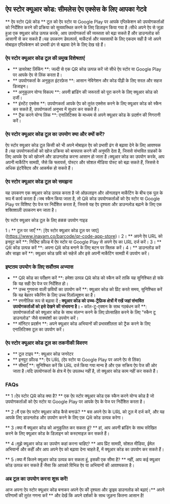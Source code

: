 ## ऐप स्टोर क्यूआर कोड: सीमलेस ऐप एक्सेस के लिए आपका गेटवे

** ऐप स्टोर QR कोड ** टूल को ऐप स्टोर या Google Play पर आपके एप्लिकेशन को उपयोगकर्ताओं को निर्देशित करने की प्रक्रिया को सुव्यवस्थित करने के लिए डिज़ाइन किया गया है।सीधे अपने ऐप से जुड़ा हुआ एक क्यूआर कोड उत्पन्न करके, आप उपयोगकर्ता की व्यस्तता को बढ़ा सकते हैं और डाउनलोड को आसानी से कर सकते हैं।यह उपकरण डेवलपर्स, मार्केटर्स और व्यवसायों के लिए एकदम सही है जो अपने मोबाइल एप्लिकेशन को प्रभावी ढंग से बढ़ावा देने के लिए देख रहे हैं।

### ऐप स्टोर क्यूआर कोड टूल की प्रमुख विशेषताएं

- ** डायरेक्ट लिंकिंग **: जल्दी से एक QR कोड उत्पन्न करें जो सीधे ऐप स्टोर या Google Play पर आपके ऐप से लिंक करता है।
- ** उपयोगकर्ता के अनुकूल इंटरफ़ेस **: आसान नेविगेशन और कोड पीढ़ी के लिए सरल और सहज डिजाइन।
- ** अनुकूलन योग्य विकल्प **: अपनी ब्रांडिंग की जरूरतों को पूरा करने के लिए क्यूआर कोड को दर्जी।
- ** इंस्टेंट एक्सेस **: उपयोगकर्ता आपके ऐप को तुरंत एक्सेस करने के लिए क्यूआर कोड को स्कैन कर सकते हैं, उपयोगकर्ता अनुभव में सुधार कर सकते हैं।
- ** ट्रैक करने योग्य लिंक **: एनालिटिक्स के माध्यम से अपने क्यूआर कोड के प्रदर्शन की निगरानी करें।

### ऐप स्टोर क्यूआर कोड टूल का उपयोग क्या और क्यों करें?

ऐप स्टोर क्यूआर कोड टूल किसी को भी अपने मोबाइल ऐप को प्रभावी ढंग से बढ़ावा देने के लिए आवश्यक है।यह उपयोगकर्ताओं को खोज प्रक्रिया को बायपास करने की अनुमति देता है, जिससे संभावित ग्राहकों के लिए आपके ऐप को खोजने और डाउनलोड करना आसान हो जाता है।क्यूआर कोड का उपयोग करके, आप अपनी मार्केटिंग सामग्री, जैसे कि फ्लायर्स, पोस्टर और सोशल मीडिया पोस्ट को बढ़ा सकते हैं, जिससे वे अधिक इंटरैक्टिव और आकर्षक हो सकते हैं।

### ऐप स्टोर क्यूआर कोड टूल को समझना

यह उपकरण एक क्यूआर कोड उत्पन्न करता है जो ऑफ़लाइन और ऑनलाइन मार्केटिंग के बीच एक पुल के रूप में कार्य करता है।जब स्कैन किया जाता है, तो QR कोड उपयोगकर्ताओं को ऐप स्टोर या Google Play पर विशिष्ट ऐप पेज पर निर्देशित करता है, जिससे यह ऐप दृश्यता और डाउनलोड बढ़ाने के लिए एक शक्तिशाली उपकरण बन जाता है।

ऐप स्टोर क्यूआर कोड टूल के लिए ### उपयोग गाइड

1। ** टूल पर जाएँ **: [ऐप स्टोर क्यूआर कोड टूल पर जाएं] (https://www.inayam.co/barcode/qr-code-app-store)।
2। ** अपने ऐप URL को इनपुट करें **: निर्दिष्ट फ़ील्ड में ऐप स्टोर या Google Play से अपने ऐप का URL दर्ज करें।
3। ** QR कोड उत्पन्न करें **: अपना QR कोड बनाने के लिए बटन पर क्लिक करें।
4। ** डाउनलोड करें और साझा करें **: क्यूआर कोड छवि को सहेजें और इसे अपनी मार्केटिंग सामग्री में उपयोग करें।

### इष्टतम उपयोग के लिए सर्वोत्तम अभ्यास

- ** QR कोड का परीक्षण करें **: हमेशा उत्पन्न QR कोड को स्कैन करें ताकि यह सुनिश्चित हो सके कि यह सही ऐप पेज पर निर्देशित हो।
- ** उच्च गुणवत्ता वाली छवियों का उपयोग करें **: क्यूआर कोड को प्रिंट करते समय, सुनिश्चित करें कि यह बेहतर स्कैनिंग के लिए उच्च रिज़ॉल्यूशन का है।
- ** रणनीतिक रूप से बढ़ावा दें **: क्यूआर कोड को उच्च-ट्रैफ़िक क्षेत्रों में रखें जहां संभावित उपयोगकर्ताओं को इसे देखने की संभावना है।
-** कॉल-टू-एक्शन के साथ गठबंधन करें **: उपयोगकर्ताओं को क्यूआर कोड के साथ संलग्न करने के लिए प्रोत्साहित करने के लिए "स्कैन टू डाउनलोड" जैसे वाक्यांशों का उपयोग करें।
- ** मॉनिटर प्रदर्शन **: अपने क्यूआर कोड अभियानों की प्रभावशीलता को ट्रैक करने के लिए एनालिटिक्स टूल का उपयोग करें।

### ऐप स्टोर क्यूआर कोड टूल का तकनीकी विवरण

- ** टूल टाइप **: क्यूआर कोड जनरेटर
- ** इनपुट फ़ील्ड **: ऐप URL (ऐप स्टोर या Google Play पर अपने ऐप से लिंक)
- ** सीमाएँ **: सुनिश्चित करें कि URL दर्ज किया गया मान्य है और एक सक्रिय ऐप पेज की ओर जाता है।यदि उपयोगकर्ता के क्षेत्र में ऐप उपलब्ध नहीं है, तो क्यूआर कोड काम नहीं कर सकते हैं।

### FAQs

** 1।ऐप स्टोर QR कोड क्या है? **
एक ऐप स्टोर क्यूआर कोड एक स्कैन करने योग्य कोड है जो उपयोगकर्ताओं को ऐप स्टोर या Google Play पर आपके ऐप के पेज पर निर्देशित करता है।

** 2।मैं एक ऐप स्टोर क्यूआर कोड कैसे बनाऊं? **
बस अपने ऐप के URL को टूल में दर्ज करें, और यह आपके लिए डाउनलोड और उपयोग करने के लिए एक QR कोड उत्पन्न करेगा।

** 3।क्या मैं क्यूआर कोड को अनुकूलित कर सकता हूं? **
हां, आप अपनी ब्रांडिंग के साथ संरेखित करने के लिए क्यूआर कोड के डिज़ाइन को कस्टमाइज़ कर सकते हैं।

** 4।मुझे क्यूआर कोड का उपयोग कहां करना चाहिए? **
आप प्रिंट सामग्री, सोशल मीडिया, ईमेल अभियानों और कहीं और आप अपने ऐप को बढ़ावा देना चाहते हैं, में क्यूआर कोड का उपयोग कर सकते हैं।

** 5।क्या मैं कितने क्यूआर कोड उत्पन्न कर सकता हूं, इसकी एक सीमा है? **
नहीं, आप कई क्यूआर कोड उत्पन्न कर सकते हैं जैसा कि आपको विभिन्न ऐप या अभियानों की आवश्यकता है।

### अब टूल का उपयोग करना शुरू करें!

आज अपना ऐप स्टोर क्यूआर कोड बनाकर अपने ऐप की दृश्यता और ड्राइव डाउनलोड को बढ़ाएं।** अपने परिणामों की तुरंत गणना करें ** और देखें कि अपने दर्शकों के साथ जुड़ना कितना आसान है!